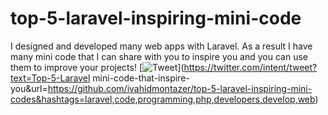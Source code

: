 # top-5-laravel-inspiring-mini-code
I designed and developed many web apps with Laravel. As a result I have many mini code that I can share with you to inspire you and you can use them to improve your projects!
[![Tweet](https://img.shields.io/twitter/url/http/shields.io.svg?style=social)](https://twitter.com/intent/tweet?text=Top-5-Laravel mini-code-that-inspire-you&url=https://github.com/ivahidmontazer/top-5-laravel-inspiring-mini-codes&hashtags=laravel,code,programming,php,developers,develop,web)
